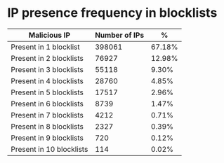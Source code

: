# IP presence frequency in blocklists
| Malicious IP | Number of IPs | % |
|----|----|----|
| Present in 1 blocklist | 398061 | 67.18% |
| Present in 2 blocklists | 76927 | 12.98% |
| Present in 3 blocklists | 55118 | 9.30% |
| Present in 4 blocklists | 28760 | 4.85% |
| Present in 5 blocklists | 17517 | 2.96% |
| Present in 6 blocklists | 8739 | 1.47% |
| Present in 7 blocklists | 4212 | 0.71% |
| Present in 8 blocklists | 2327 | 0.39% |
| Present in 9 blocklists | 720 | 0.12% |
| Present in 10 blocklists | 114 | 0.02% |
